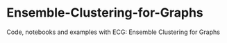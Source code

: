 # Ensemble-Clustering-for-Graphs
Code, notebooks and examples with ECG: Ensemble Clustering for Graphs
